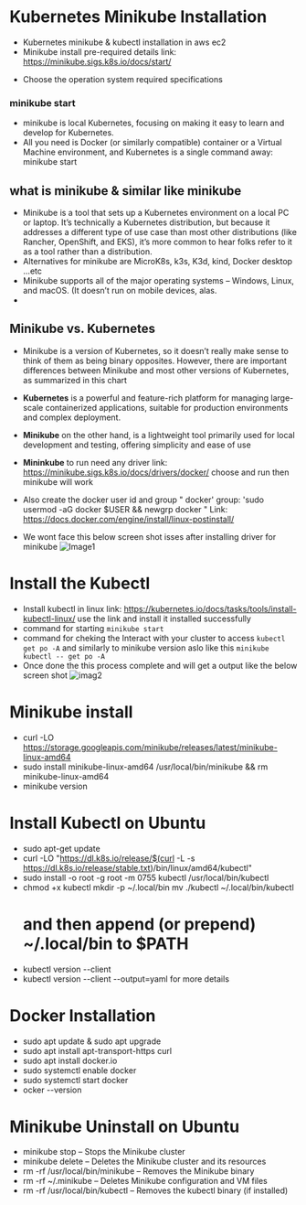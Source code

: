 # Kubernetes Minikube Installation
+ Kubernetes minikube & kubectl installation in aws ec2
+ Minikube install pre-required details link: https://minikube.sigs.k8s.io/docs/start/
- Choose the operation system required specifications

### minikube start
* minikube is local Kubernetes, focusing on making it easy to learn and develop for Kubernetes.
* All you need is Docker (or similarly compatible) container or a Virtual Machine environment, and Kubernetes is a single command away: minikube start

## what is minikube & similar like minikube
- Minikube is a tool that sets up a Kubernetes environment on a local PC or laptop. It’s technically a Kubernetes distribution, but because it addresses a different type of use case than most other distributions (like Rancher, OpenShift, and EKS), it’s more common to hear folks refer to it as a tool rather than a distribution.
- Alternatives for minikube are MicroK8s, k3s, K3d, kind, Docker desktop ...etc
- Minikube supports all of the major operating systems – Windows, Linux, and macOS. (It doesn’t run on mobile devices, alas.
- 
## Minikube vs. Kubernetes
- Minikube is a version of Kubernetes, so it doesn’t really make sense to think of them as being binary opposites. However, there are important differences between Minikube and most other versions of Kubernetes, as summarized in this chart
- **Kubernetes** is a powerful and feature-rich platform for managing large-scale containerized applications, suitable for production environments and complex deployment.
- **Minikube** on the other hand, is a lightweight tool primarily used for local development and testing, offering simplicity and ease of use

- **Mininkube** to run need any driver link: https://minikube.sigs.k8s.io/docs/drivers/docker/ choose and run then minikube will work
- Also create the docker user id and group " docker' group: 'sudo usermod -aG docker $USER && newgrp docker " Link: https://docs.docker.com/engine/install/linux-postinstall/
- We wont face this below screen shot isses after installing driver for minikube
  ![Image1](https://github.com/sivakumaraddala26/Kubernetes/assets/80095151/9ab55f56-c81a-4be6-8c1f-e2997aa0f7a0)

# Install the Kubectl 
- Install kubectl in linux link: https://kubernetes.io/docs/tasks/tools/install-kubectl-linux/ use the link and install it installed successfully
- command for starting `minikube start`
- command for cheking the Interact with your cluster to access  `kubectl get po -A` and similarly to minikube version aslo like this `minikube kubectl -- get po -A`
- Once done the this process complete and will get a output like the below screen shot
 ![imag2](https://github.com/sivakumaraddala26/Kubernetes/assets/80095151/395fcad6-cee2-4353-8b6b-95cb533869ab)

# Minikube install
- curl -LO https://storage.googleapis.com/minikube/releases/latest/minikube-linux-amd64
- sudo install minikube-linux-amd64 /usr/local/bin/minikube && rm minikube-linux-amd64
- minikube version

# Install Kubectl on Ubuntu
- sudo apt-get update
- curl -LO "https://dl.k8s.io/release/$(curl -L -s https://dl.k8s.io/release/stable.txt)/bin/linux/amd64/kubectl"
- sudo install -o root -g root -m 0755 kubectl /usr/local/bin/kubectl
- chmod +x kubectl
  mkdir -p ~/.local/bin
  mv ./kubectl ~/.local/bin/kubectl
  # and then append (or prepend) ~/.local/bin to $PATH
- kubectl version --client
- kubectl version --client --output=yaml for more details

# Docker Installation
- sudo apt update & sudo apt upgrade
- sudo apt install apt-transport-https curl
- sudo apt install docker.io
- sudo systemctl enable docker
- sudo systemctl start docker
- ocker --version

# Minikube Uninstall on Ubuntu
- minikube stop – Stops the Minikube cluster
- minikube delete – Deletes the Minikube cluster and its resources
- rm -rf /usr/local/bin/minikube – Removes the Minikube binary
- rm -rf ~/.minikube – Deletes Minikube configuration and VM files
- rm -rf /usr/local/bin/kubectl – Removes the kubectl binary (if installed)



  
